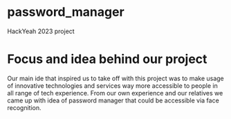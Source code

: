 # password_manager
HackYeah 2023 project

# Focus and idea behind our project
Our main ide that inspired us to take off with this project 
was to make usage of innovative technologies and services way more accessible
to people in all range of tech experience. From our own experience and our 
relatives we came up with idea of password manager that could be accessible
via face recognition.

